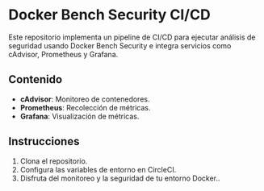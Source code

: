 # Docker Bench Security CI/CD

Este repositorio implementa un pipeline de CI/CD para ejecutar análisis de seguridad usando Docker Bench Security e integra servicios como cAdvisor, Prometheus y Grafana.

## Contenido
- **cAdvisor**: Monitoreo de contenedores.
- **Prometheus**: Recolección de métricas.
- **Grafana**: Visualización de métricas.

## Instrucciones
1. Clona el repositorio.
2. Configura las variables de entorno en CircleCI.
3. Disfruta del monitoreo y la seguridad de tu entorno Docker..
